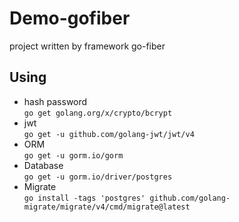# Demo-gofiber
project written by framework go-fiber 

## Using
- hash password\
  `go get golang.org/x/crypto/bcrypt`
- jwt\
  `go get -u github.com/golang-jwt/jwt/v4`
- ORM\
`go get -u gorm.io/gorm`
- Database\
`go get -u gorm.io/driver/postgres`
- Migrate\
`go install -tags 'postgres' github.com/golang-migrate/migrate/v4/cmd/migrate@latest`